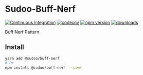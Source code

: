 # Sudoo-Buff-Nerf

[![Continuous Integration](https://github.com/SudoDotDog/Sudoo-Buff-Nerf/actions/workflows/ci.yml/badge.svg)](https://github.com/SudoDotDog/Sudoo-Buff-Nerf/actions/workflows/ci.yml)
[![codecov](https://codecov.io/gh/SudoDotDog/Sudoo-Buff-Nerf/branch/main/graph/badge.svg)](https://codecov.io/gh/SudoDotDog/Sudoo-Buff-Nerf)
[![npm version](https://badge.fury.io/js/%40sudoo%2Fbuff-nerf.svg)](https://www.npmjs.com/package/@sudoo/buff-nerf)
[![downloads](https://img.shields.io/npm/dm/@sudoo/buff-nerf.svg)](https://www.npmjs.com/package/@sudoo/buff-nerf)

Buff Nerf Pattern

## Install

```sh
yarn add @sudoo/buff-nerf
# Or
npm install @sudoo/buff-nerf --save
```
